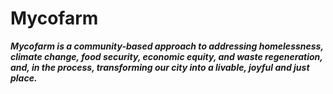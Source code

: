 # Mycofarm
_**Mycofarm is a community-based approach to addressing homelessness, climate change, food security, economic equity, and waste regeneration, and, in the process, transforming our city into a livable, joyful and just place.**_
